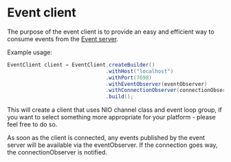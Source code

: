 # Event client

The purpose of the event client is to provide an easy and efficient way to consume events from the [Event server](event-server.md).

Example usage:

```java
EventClient client = EventClient.createBuilder()
                                .withHost("localhost")
                                .withPort(7698)
                                .withEventObserver(eventObserver)
                                .withConnectionObserver(connectionObserver)
                                .build();

```

This will create a client that uses NIO channel class and event loop group, if you want to select something more appropriate for your platform - please feel free to do so.

As soon as the client is connected, any events published by the event server will be available via the eventObserver.
If the connection goes way, the connectionObserver is notified.
